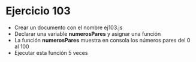 # Ejercicio 103

* Crear un documento con el nombre ej103.js
* Declarar una variable **numerosPares** y asignar una función
* La función **numerosPares** muestra en consola los números pares del 0 al 100
* Ejecutar esta función 5 veces
